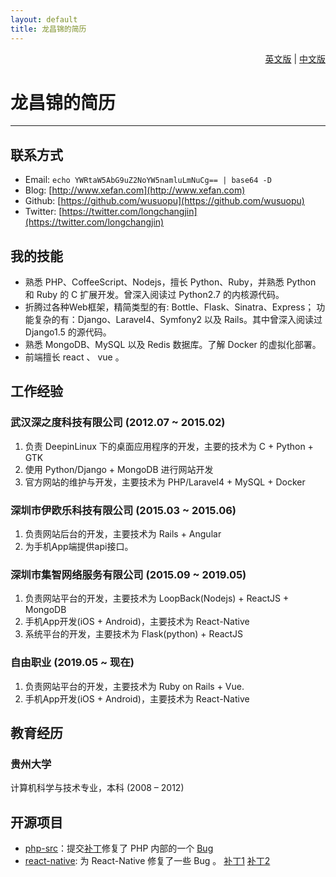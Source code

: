 ```yaml
---
layout: default
title: 龙昌锦的简历
---
```


<div style="text-align: right;"> <a href="index.html">英文版</a> | <a href="index.zh-CN.html">中文版</a> </div>

# 龙昌锦的简历

-------

## 联系方式
- Email: `echo YWRtaW5AbG9uZ2NoYW5namluLmNuCg== | base64 -D`
- Blog: [http://www.xefan.com](http://www.xefan.com)
- Github: [https://github.com/wusuopu](https://github.com/wusuopu)
- Twitter: [https://twitter.com/longchangjin](https://twitter.com/longchangjin)


## 我的技能
- 熟悉 PHP、CoffeeScript、Nodejs，擅长 Python、Ruby，并熟悉 Python 和 Ruby 的 C 扩展开发。曾深入阅读过 Python2.7 的内核源代码。  
- 折腾过各种Web框架，精简类型的有: Bottle、Flask、Sinatra、Express；
功能复杂的有：Django、Laravel4、Symfony2 以及 Rails。其中曾深入阅读过 Django1.5 的源代码。  
- 熟悉 MongoDB、MySQL 以及 Redis 数据库。了解 Docker 的虚拟化部署。  
- 前端擅长 react 、 vue 。  


## 工作经验

### 武汉深之度科技有限公司 (2012.07 ~ 2015.02)
1. 负责 DeepinLinux 下的桌面应用程序的开发，主要的技术为 C + Python + GTK
2. 使用 Python/Django + MongoDB 进行网站开发
3. 官方网站的维护与开发，主要技术为 PHP/Laravel4 + MySQL + Docker

### 深圳市伊欧乐科技有限公司 (2015.03 ~ 2015.06)
1. 负责网站后台的开发，主要技术为 Rails + Angular
2. 为手机App端提供api接口。


### 深圳市集智网络服务有限公司 (2015.09 ~ 2019.05)
1. 负责网站平台的开发，主要技术为 LoopBack(Nodejs) + ReactJS + MongoDB
2. 手机App开发(iOS + Android)，主要技术为 React-Native
3. 系统平台的开发，主要技术为 Flask(python) + ReactJS

### 自由职业 (2019.05 ~ 现在)
1. 负责网站平台的开发，主要技术为 Ruby on Rails + Vue.
2. 手机App开发(iOS + Android)，主要技术为 React-Native


## 教育经历

### 贵州大学
  计算机科学与技术专业，本科 (2008 – 2012)


## 开源项目
- [php-src](https://github.com/php/php-src)：提交[补丁](http://git.php.net/?p=php-src.git;a=commit;h=72976e2497f963b7f203443f9881d52e0ff97962)修复了 PHP 内部的一个 [Bug](https://bugs.php.net/bug.php?id=66606)
- [react-native](https://github.com/facebook/react-native): 为 React-Native 修复了一些 Bug 。 [补丁1](https://github.com/facebook/react-native/commit/97741af8b99ea8e443d41b80c4d9a8fd843a96ab) [补丁2](https://github.com/facebook/react-native/commit/97b8a57bdbbf462aaef807991eea22665f0662c9)
